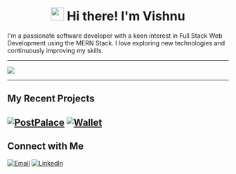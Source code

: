 <h1 align="center">
  <img src="https://raw.githubusercontent.com/MartinHeinz/MartinHeinz/master/wave.gif" width="30px"> 
  Hi there! I'm Vishnu
</h1>

I'm a passionate software developer with a keen interest in Full Stack Web Development using the MERN Stack. I love exploring new technologies and continuously improving my skills.

---

 <img src="https://github-readme-stats.vercel.app/api?username=VishnuPratapGit&show_icons=true&theme=radical"> 

---
## My Recent Projects
[<img src="https://github-readme-stats.vercel.app/api/pin/?username=VishnuPratapGit&repo=PostPalace&theme=default" alt="PostPalace">](https://github.com/VishnuPratapGit/PostPalace) 
[<img src="https://github-readme-stats.vercel.app/api/pin/?username=VishnuPratapGit&repo=Wallet&theme=default" alt="Wallet">](https://github.com/VishnuPratapGit/Wallet) 
---

## Connect with Me

[![Email](https://img.shields.io/badge/Email-vishnupratap626@gmail.com-red?style=for-the-badge&logo=gmail&logoColor=white)](mailto:vishnupratap626@gmail.com)
[![LinkedIn](https://img.shields.io/badge/LinkedIn-Connect-blue?style=for-the-badge&logo=linkedin)](https://www.linkedin.com/in/vishnuprataps)
